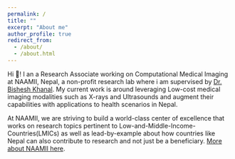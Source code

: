 ```yaml
---
permalink: /
title: ""
excerpt: "About me"
author_profile: true
redirect_from: 
  - /about/
  - /about.html
---
```


Hi 👋! I an a Research Associate working on Computational Medical Imaging at NAAMII, Nepal, a non-profit research lab where i am supervised by [Dr. Bishesh Khanal](https://scholar.google.com/citations?user=ZfaUCG5h3xsC). My current work is around leveraging Low-cost medical imaging modalities such as X-rays and Ultrasounds and augment their capabilities with applications to health scenarios in Nepal. 


At NAAMII, we are striving to build a world-class center of excellence that works on research topics pertinent to Low-and-Middle-Income-Countries(LMICs) as well as lead-by-example about how countries like Nepal can also contribute to research and not just be a beneficiary. [More about NAAMII here](https://naamii.org.np).



